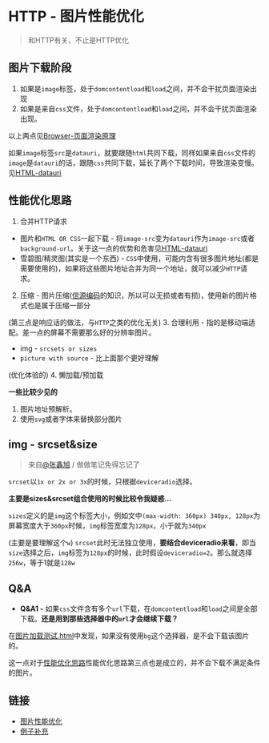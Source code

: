 # HTTP - 图片性能优化
> 和HTTP有关，不止是HTTP优化

## 图片下载阶段

1. 如果是`image`标签，处于`domcontentload`和`load`之间，并不会干扰页面渲染出现
2. 如果是来自`css`文件，处于`domcontentload`和`load`之间，并不会干扰页面渲染出现。

以上两点见[Browser-页面渲染原理]()

如果`image`标签`src`是`datauri`，就要跟随`html`共同下载，同样如果来自`css`文件的`image`是`datauri`的话，跟随`css`共同下载，延长了两个下载时间，导致渲染变慢。见[HTML-datauri]()

## 性能优化思路

1. 合并HTTP请求
  * 图片和`HTML OR CSS`一起下载 - 将`image-src`变为`datauri`作为`image-src`或者`background-url`。关于这一点的优势和危害见[HTML-datauri]()
  * 雪碧图/精灵图(其实是一个东西) - `CSS`中使用，可能内含有很多图片地址(都是需要使用的)，如果将这些图片地址合并为同一个地址，就可以减少`HTTP`请求。
2. 压缩 - 图片压缩([信源编码](https://zh.wikipedia.org/wiki/%E4%BF%A1%E6%BA%90%E7%BC%96%E7%A0%81%E5%AE%9A%E7%90%86)的知识，所以可以无损或者有损)，使用新的图片格式也是属于压缩一部分

(第三点是响应话的做法，与`HTTP`之类的优化无关)
3. 合理利用 - 指的是移动端适配。差一点的屏幕不需要那么好的分辨率图片。
  * img - `srcsets or sizes`
  * `picture with source` - 比上面那个更好理解

(优化体验的)
4. 懒加载/预加载

**一些比较少见的**

1. 图片地址预解析。
2. 使用`svg`或者字体来替换部分图片

## img - srcset&size

> 来自[@张鑫旭](https://www.zhangxinxu.com/wordpress/2014/10/responsive-images-srcset-size-w-descriptor/) / 做做笔记免得忘记了

`srcset`以`1x or 2x or 3x`的时候，只根据`deviceradio`选择。

**主要是sizes&srcset组合使用的时候比较令我疑惑...**

`sizes`定义的是`img`这个标签大小，例如文中`(max-width: 360px) 340px, 128px`为屏幕宽度大于`360px`时候，`img`标签宽度为`128px`，小于就为`340px`

(主要是要理解这个`w`)
`srcset`此时无法独立使用，**要结合deviceradio来看**，即当`size`选择之后，`img`标签为`128px`的时候，此时假设`deviceradio=2`。那么就选择`256w`，等于1就是`128w`


## Q&A

* **Q&A1 -** 如果`css`文件含有多个`url`下载，在`domcontentload`和`load`之间是全部下载。**还是用到那些选择器中的`url`才会继续下载？**

在[图片加载测试.html]()中发现，如果没有使用`bg`这个选择器，是不会下载该图片的。

这一点对于[性能优化思路]()性能优化思路第三点也是成立的，并不会下载不满足条件的图片。

## 链接

* [图片性能优化](https://juejin.im/post/59a7725b6fb9a02497170459)
* [例子补充](https://www.jianshu.com/p/55e48032b30e)